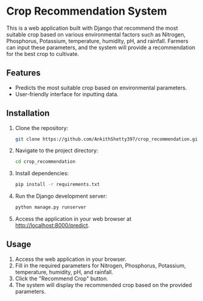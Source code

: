 # Crop Recommendation System

This is a web application built with Django that recommend the most suitable crop based on various environmental factors such as Nitrogen, Phosphorus, Potassium, temperature, humidity, pH, and rainfall. Farmers can input these parameters, and the system will provide a recommendation for the best crop to cultivate.

## Features

- Predicts the most suitable crop based on environmental parameters.
- User-friendly interface for inputting data.

## Installation

1. Clone the repository:

    ```bash
    git clone https://github.com/AnkithShetty397/crop_recommendation.git
    ```

2. Navigate to the project directory:

    ```bash
    cd crop_recommendation
    ```

3. Install dependencies:

    ```bash
    pip install -r requirements.txt
    ```

4. Run the Django development server:

    ```bash
    python manage.py runserver
    ```

5. Access the application in your web browser at [http://localhost:8000/predict](http://localhost:8000/predict).

## Usage

1. Access the web application in your browser.
2. Fill in the required parameters for Nitrogen, Phosphorus, Potassium, temperature, humidity, pH, and rainfall.
3. Click the "Recommend Crop" button.
4. The system will display the recommended crop based on the provided parameters.

